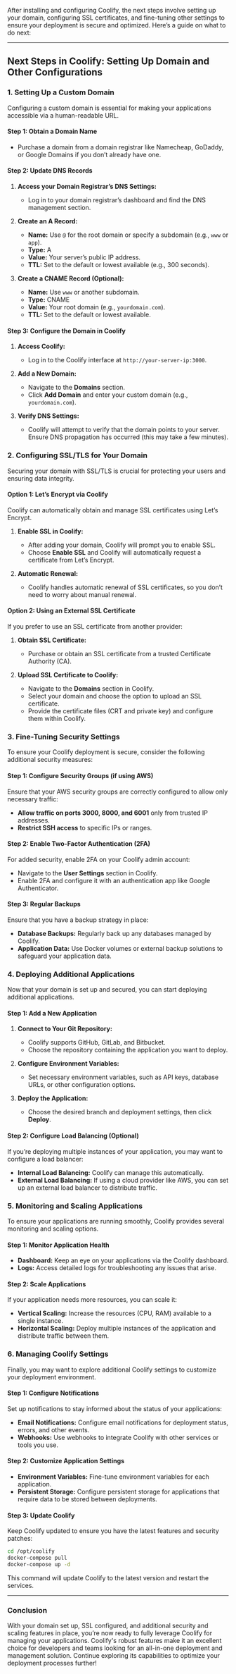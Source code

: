 After installing and configuring Coolify, the next steps involve setting up your domain, configuring SSL certificates, and fine-tuning other settings to ensure your deployment is secure and optimized. Here’s a guide on what to do next:

---

## **Next Steps in Coolify: Setting Up Domain and Other Configurations**

### **1. Setting Up a Custom Domain**

Configuring a custom domain is essential for making your applications accessible via a human-readable URL.

#### **Step 1: Obtain a Domain Name**

- Purchase a domain from a domain registrar like Namecheap, GoDaddy, or Google Domains if you don’t already have one.

#### **Step 2: Update DNS Records**

1. **Access your Domain Registrar’s DNS Settings:**
   - Log in to your domain registrar’s dashboard and find the DNS management section.

2. **Create an A Record:**
   - **Name:** Use `@` for the root domain or specify a subdomain (e.g., `www` or `app`).
   - **Type:** A
   - **Value:** Your server’s public IP address.
   - **TTL:** Set to the default or lowest available (e.g., 300 seconds).

3. **Create a CNAME Record (Optional):**
   - **Name:** Use `www` or another subdomain.
   - **Type:** CNAME
   - **Value:** Your root domain (e.g., `yourdomain.com`).
   - **TTL:** Set to the default or lowest available.

#### **Step 3: Configure the Domain in Coolify**

1. **Access Coolify:**
   - Log in to the Coolify interface at `http://your-server-ip:3000`.

2. **Add a New Domain:**
   - Navigate to the **Domains** section.
   - Click **Add Domain** and enter your custom domain (e.g., `yourdomain.com`).

3. **Verify DNS Settings:**
   - Coolify will attempt to verify that the domain points to your server. Ensure DNS propagation has occurred (this may take a few minutes).

### **2. Configuring SSL/TLS for Your Domain**

Securing your domain with SSL/TLS is crucial for protecting your users and ensuring data integrity.

#### **Option 1: Let’s Encrypt via Coolify**

Coolify can automatically obtain and manage SSL certificates using Let’s Encrypt.

1. **Enable SSL in Coolify:**
   - After adding your domain, Coolify will prompt you to enable SSL.
   - Choose **Enable SSL** and Coolify will automatically request a certificate from Let’s Encrypt.

2. **Automatic Renewal:**
   - Coolify handles automatic renewal of SSL certificates, so you don’t need to worry about manual renewal.

#### **Option 2: Using an External SSL Certificate**

If you prefer to use an SSL certificate from another provider:

1. **Obtain SSL Certificate:**
   - Purchase or obtain an SSL certificate from a trusted Certificate Authority (CA).

2. **Upload SSL Certificate to Coolify:**
   - Navigate to the **Domains** section in Coolify.
   - Select your domain and choose the option to upload an SSL certificate.
   - Provide the certificate files (CRT and private key) and configure them within Coolify.

### **3. Fine-Tuning Security Settings**

To ensure your Coolify deployment is secure, consider the following additional security measures:

#### **Step 1: Configure Security Groups (if using AWS)**

Ensure that your AWS security groups are correctly configured to allow only necessary traffic:

- **Allow traffic on ports 3000, 8000, and 6001** only from trusted IP addresses.
- **Restrict SSH access** to specific IPs or ranges.

#### **Step 2: Enable Two-Factor Authentication (2FA)**

For added security, enable 2FA on your Coolify admin account:

- Navigate to the **User Settings** section in Coolify.
- Enable 2FA and configure it with an authentication app like Google Authenticator.

#### **Step 3: Regular Backups**

Ensure that you have a backup strategy in place:

- **Database Backups:** Regularly back up any databases managed by Coolify.
- **Application Data:** Use Docker volumes or external backup solutions to safeguard your application data.

### **4. Deploying Additional Applications**

Now that your domain is set up and secured, you can start deploying additional applications.

#### **Step 1: Add a New Application**

1. **Connect to Your Git Repository:**
   - Coolify supports GitHub, GitLab, and Bitbucket.
   - Choose the repository containing the application you want to deploy.

2. **Configure Environment Variables:**
   - Set necessary environment variables, such as API keys, database URLs, or other configuration options.

3. **Deploy the Application:**
   - Choose the desired branch and deployment settings, then click **Deploy**.

#### **Step 2: Configure Load Balancing (Optional)**

If you’re deploying multiple instances of your application, you may want to configure a load balancer:

- **Internal Load Balancing:** Coolify can manage this automatically.
- **External Load Balancing:** If using a cloud provider like AWS, you can set up an external load balancer to distribute traffic.

### **5. Monitoring and Scaling Applications**

To ensure your applications are running smoothly, Coolify provides several monitoring and scaling options.

#### **Step 1: Monitor Application Health**

- **Dashboard:** Keep an eye on your applications via the Coolify dashboard.
- **Logs:** Access detailed logs for troubleshooting any issues that arise.

#### **Step 2: Scale Applications**

If your application needs more resources, you can scale it:

- **Vertical Scaling:** Increase the resources (CPU, RAM) available to a single instance.
- **Horizontal Scaling:** Deploy multiple instances of the application and distribute traffic between them.

### **6. Managing Coolify Settings**

Finally, you may want to explore additional Coolify settings to customize your deployment environment.

#### **Step 1: Configure Notifications**

Set up notifications to stay informed about the status of your applications:

- **Email Notifications:** Configure email notifications for deployment status, errors, and other events.
- **Webhooks:** Use webhooks to integrate Coolify with other services or tools you use.

#### **Step 2: Customize Application Settings**

- **Environment Variables:** Fine-tune environment variables for each application.
- **Persistent Storage:** Configure persistent storage for applications that require data to be stored between deployments.

#### **Step 3: Update Coolify**

Keep Coolify updated to ensure you have the latest features and security patches:

```bash
cd /opt/coolify
docker-compose pull
docker-compose up -d
```

This command will update Coolify to the latest version and restart the services.

---

### **Conclusion**

With your domain set up, SSL configured, and additional security and scaling features in place, you’re now ready to fully leverage Coolify for managing your applications. Coolify's robust features make it an excellent choice for developers and teams looking for an all-in-one deployment and management solution. Continue exploring its capabilities to optimize your deployment processes further!
